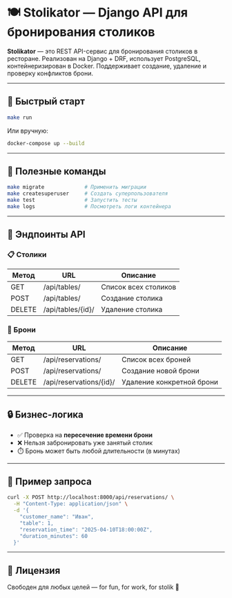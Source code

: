 # 🍽️ Stolikator — Django API для бронирования столиков

**Stolikator** — это REST API-сервис для бронирования столиков в ресторане. Реализован на Django + DRF, использует PostgreSQL, контейнеризирован в Docker. Поддерживает создание, удаление и проверку конфликтов брони.

---

## 🚀 Быстрый старт

```bash
make run
```

Или вручную:

```bash
docker-compose up --build
```

---

## 🔧 Полезные команды

```bash
make migrate             # Применить миграции
make createsuperuser     # Создать суперпользователя
make test                # Запустить тесты
make logs                # Посмотреть логи контейнера
```

---

## 📌 Эндпоинты API

### 📋 Столики

| Метод | URL                  | Описание               |
|-------|----------------------|------------------------|
| GET   | /api/tables/         | Список всех столиков  |
| POST  | /api/tables/         | Создание столика      |
| DELETE| /api/tables/{id}/    | Удаление столика      |

### 📅 Брони

| Метод | URL                        | Описание                        |
|-------|----------------------------|---------------------------------|
| GET   | /api/reservations/         | Список всех броней              |
| POST  | /api/reservations/         | Создание новой брони            |
| DELETE| /api/reservations/{id}/    | Удаление конкретной брони       |

---

## 🔒 Бизнес-логика

- ✅ Проверка на **пересечение времени брони**
- ❌ Нельзя забронировать уже занятый столик
- ⏱️ Бронь может быть любой длительности (в минутах)

---

## 🧪 Пример запроса

```bash
curl -X POST http://localhost:8000/api/reservations/ \
  -H "Content-Type: application/json" \
  -d '{
    "customer_name": "Иван",
    "table": 1,
    "reservation_time": "2025-04-10T18:00:00Z",
    "duration_minutes": 60
  }'
```

---

## 📄 Лицензия

Свободен для любых целей — for fun, for work, for stolik 🍻